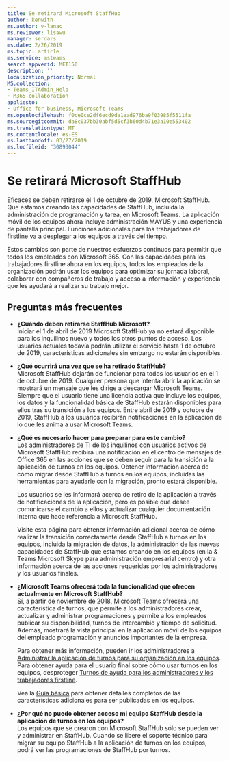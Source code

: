 ```yaml
---
title: Se retirará Microsoft StaffHub
author: kenwith
ms.author: v-lanac
ms.reviewer: lisawu
manager: serdars
ms.date: 2/26/2019
ms.topic: article
ms.service: msteams
search.appverid: MET150
description: ''
localization_priority: Normal
MS.collection:
- Teams_ITAdmin_Help
- M365-collaboration
appliesto:
- Office for business, Microsoft Teams
ms.openlocfilehash: f0ce0ce2df6ecd9da1ead976ba9f03985f5511fa
ms.sourcegitcommit: da8c037bb30abf5d5cf3b60d4b71e3a10e553402
ms.translationtype: MT
ms.contentlocale: es-ES
ms.lasthandoff: 03/27/2019
ms.locfileid: "30893044"
---
```

# <a name="microsoft-staffhub-to-be-retired"></a>Se retirará Microsoft StaffHub

Eficaces se deben retirarse el 1 de octubre de 2019, Microsoft StaffHub. Que estamos creando las capacidades de StaffHub, incluida la administración de programación y tarea, en Microsoft Teams. La aplicación móvil de los equipos ahora incluye administración MAYÚS y una experiencia de pantalla principal. Funciones adicionales para los trabajadores de firstline va a desplegar a los equipos a través del tiempo. 

Estos cambios son parte de nuestros esfuerzos continuos para permitir que todos los empleados con Microsoft 365. Con las capacidades para los trabajadores firstline ahora en los equipos, todos los empleados de la organización podrán usar los equipos para optimizar su jornada laboral, colaborar con compañeros de trabajo y acceso a información y experiencia que les ayudará a realizar su trabajo mejor.

## <a name="frequently-asked-questions"></a>Preguntas más frecuentes

- **¿Cuándo deben retirarse StaffHub Microsoft?**<br> Iniciar el 1 de abril de 2019 Microsoft StaffHub ya no estará disponible para los inquilinos nuevo y todos los otros puntos de acceso. Los usuarios actuales todavía podrán utilizar el servicio hasta 1 de octubre de 2019, características adicionales sin embargo no estarán disponibles.

- **¿Qué ocurrirá una vez que se ha retirado StaffHub?**<br>Microsoft StaffHub dejarán de funcionar para todos los usuarios en el 1 de octubre de 2019. Cualquier persona que intenta abrir la aplicación se mostrará un mensaje que les dirige a descargar Microsoft Teams. Siempre que el usuario tiene una licencia activa que incluye los equipos, los datos y la funcionalidad básica de StaffHub estarán disponibles para ellos tras su transición a los equipos.
Entre abril de 2019 y octubre de 2019, StaffHub a los usuarios recibirán notificaciones en la aplicación de lo que les anima a usar Microsoft Teams.

- **¿Qué es necesario hacer para preparar para este cambio?**<br>Los administradores de TI de los inquilinos con usuarios activos de Microsoft StaffHub recibirá una notificación en el centro de mensajes de Office 365 en las acciones que se deben seguir para la transición a la aplicación de turnos en los equipos. Obtener información acerca de cómo migrar desde StaffHub a turnos en los equipos, incluidas las herramientas para ayudarle con la migración, pronto estará disponible.

    Los usuarios se les informará acerca de retiro de la aplicación a través de notificaciones de la aplicación, pero es posible que desee comunicarse el cambio a ellos y actualizar cualquier documentación interna que hace referencia a Microsoft StaffHub.

    Visite esta página para obtener información adicional acerca de cómo realizar la transición correctamente desde StaffHub a turnos en los equipos, incluida la migración de datos, la administración de las nuevas capacidades de StaffHub que estamos creando en los equipos (en la & Teams Microsoft Skype para administración empresarial centro) y otra información acerca de las acciones requeridas por los administradores y los usuarios finales.

- **¿Microsoft Teams ofrecerá toda la funcionalidad que ofrecen actualmente en Microsoft StaffHub?**<br>Sí, a partir de noviembre de 2018, Microsoft Teams ofrecerá una característica de turnos, que permite a los administradores crear, actualizar y administrar programaciones y permite a los empleados publicar su disponibilidad, turnos de intercambio y tiempo de solicitud. Además, mostrará la vista principal en la aplicación móvil de los equipos del empleado programación y anuncios importantes de la empresa. 

    Para obtener más información, pueden ir los administradores a [Administrar la aplicación de turnos para su organización en los equipos](manage-the-shifts-app-for-your-organization-in-teams.md). Para obtener ayuda para el usuario final sobre cómo usar turnos en los equipos, desproteger [Turnos de ayuda para los administradores y los trabajadores firstline](https://support.office.com/article/apps-and-services-cc1fba57-9900-4634-8306-2360a40c665b). 

    Vea la [Guía básica](https://www.microsoft.com/microsoft-365/roadmap?filters=) para obtener detalles completos de las características adicionales para ser publicadas en los equipos.

- **¿Por qué no puedo obtener acceso mi equipo StaffHub desde la aplicación de turnos en los equipos?**<br>Los equipos que se crearon con Microsoft StaffHub sólo se pueden ver y administrar en StaffHub. Cuando se libere el soporte técnico para migrar su equipo StaffHub a la aplicación de turnos en los equipos, podrá ver las programaciones de StaffHub por turnos. 
